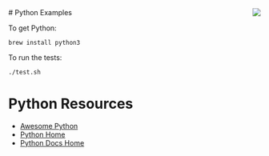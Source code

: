 <img align="right" src="https://raw.githubusercontent.com/rtoal/polyglot/master/resources/python-logo-300.png">
# Python Examples

To get Python:

```
brew install python3
```

To run the tests:

```
./test.sh
```

# Python Resources

* [Awesome Python](https://github.com/vinta/awesome-python)
* [Python Home](https://www.python.org/)
* [Python Docs Home](https://www.python.org/doc/)
